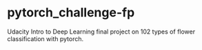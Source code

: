 # pytorch_challenge-fp

Udacity Intro to Deep Learning final project on 102 types of flower classification with pytorch.

